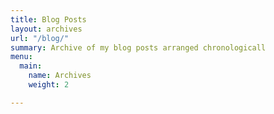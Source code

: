 ```yaml
---
title: Blog Posts
layout: archives
url: "/blog/"
summary: Archive of my blog posts arranged chronologicall
menu:
  main:
    name: Archives
    weight: 2

---
```

